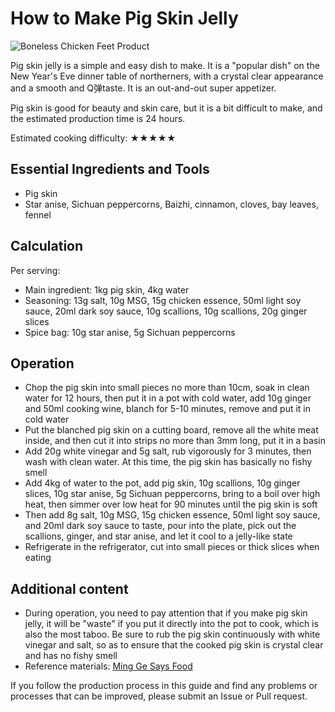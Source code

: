 # How to Make Pig Skin Jelly

![Boneless Chicken Feet Product](./猪皮冻.jpg)

Pig skin jelly is a simple and easy dish to make. It is a "popular dish" on the New Year's Eve dinner table of northerners, with a crystal clear appearance and a smooth and Q弹taste. It is an out-and-out super appetizer.

Pig skin is good for beauty and skin care, but it is a bit difficult to make, and the estimated production time is 24 hours.

Estimated cooking difficulty: ★★★★★

## Essential Ingredients and Tools

<!-- You can recommend which brand to buy to facilitate decision-making. -->

- Pig skin
- Star anise, Sichuan peppercorns, Baizhi, cinnamon, cloves, bay leaves, fennel

## Calculation

Per serving:

* Main ingredient: 1kg pig skin, 4kg water
* Seasoning: 13g salt, 10g MSG, 15g chicken essence, 50ml light soy sauce, 20ml dark soy sauce, 10g scallions, 10g scallions, 20g ginger slices
* Spice bag: 10g star anise, 5g Sichuan peppercorns

## Operation

- Chop the pig skin into small pieces no more than 10cm, soak in clean water for 12 hours, then put it in a pot with cold water, add 10g ginger and 50ml cooking wine, blanch for 5-10 minutes, remove and put it in cold water
- Put the blanched pig skin on a cutting board, remove all the white meat inside, and then cut it into strips no more than 3mm long, put it in a basin
- Add 20g white vinegar and 5g salt, rub vigorously for 3 minutes, then wash with clean water. At this time, the pig skin has basically no fishy smell
- Add 4kg of water to the pot, add pig skin, 10g scallions, 10g ginger slices, 10g star anise, 5g Sichuan peppercorns, bring to a boil over high heat, then simmer over low heat for 90 minutes until the pig skin is soft
- Then add 8g salt, 10g MSG, 15g chicken essence, 50ml light soy sauce, and 20ml dark soy sauce to taste, pour into the plate, pick out the scallions, ginger, and star anise, and let it cool to a jelly-like state
- Refrigerate in the refrigerator, cut into small pieces or thick slices when eating

## Additional content

- During operation, you need to pay attention that if you make pig skin jelly, it will be "waste" if you put it directly into the pot to cook, which is also the most taboo. Be sure to rub the pig skin continuously with white vinegar and salt, so as to ensure that the cooked pig skin is crystal clear and has no fishy smell
- Reference materials: [Ming Ge Says Food](https://www.bilibili.com/video/BV1hh41117TL?spm_id_from=333.999.0.0)

If you follow the production process in this guide and find any problems or processes that can be improved, please submit an Issue or Pull request.
